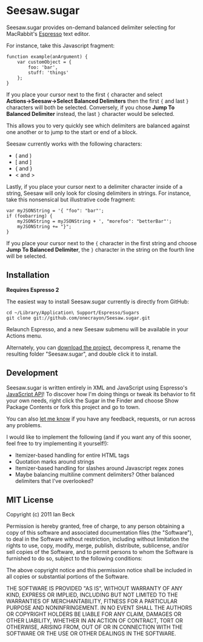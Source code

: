 # Seesaw.sugar

Seesaw.sugar provides on-demand balanced delimiter selecting for MacRabbit's [Espresso](http://macrabbit.com/espresso/) text editor.

For instance, take this Javascript fragment:

    function example(anArgument) {
        var customObject = {
            foo: 'bar',
            stuff: 'things'
        };
    }

If you place your cursor next to the first `{` character and select **Actions&rarr;Seesaw&rarr;Select Balanced Delimiters** then the first `{` and last `}` characters will both be selected. Conversely, if you chose **Jump To Balanced Delimiter** instead, the last `}` character would be selected.

This allows you to very quickly see which delimiters are balanced against one another or to jump to the start or end of a block.

Seesaw currently works with the following characters:

* ( and )
* [ and ]
* { and }
* < and >

Lastly, if you place your cursor next to a delimiter character inside of a string, Seesaw will only look for closing delimiters in strings. For instance, take this nonsensical but illustrative code fragment:

    var myJSONString = '{ "foo": "bar"';
    if (foobarring) {
        myJSONString = myJSONString + ', "morefoo": "betterBar"';
        myJSONString += "}";
    }

If you place your cursor next to the `{` character in the first string and choose **Jump To Balanced Delimiter**, the `}` character in the string on the fourth line will be selected.

## Installation

**Requires Espresso 2**

The easiest way to install Seesaw.sugar currently is directly from GitHub:

    cd ~/Library/Application\ Support/Espresso/Sugars
    git clone git://github.com/onecrayon/Seesaw.sugar.git

Relaunch Espresso, and a new Seesaw submenu will be available in your Actions menu.

Alternately, you can [download the project](https://github.com/onecrayon/Seesaw.sugar/zipball/master), decompress it, rename the resulting folder "Seesaw.sugar", and double click it to install.

## Development

Seesaw.sugar is written entirely in XML and JavaScript using Espresso's [JavaScript API](http://wiki.macrabbit.com/index/JavaScriptActions/)! To discover how I'm doing things or tweak its behavior to fit your own needs, right click the Sugar in the Finder and choose Show Package Contents or fork this project and go to town.

You can also [let me know](http://onecrayon.com/about/contact/) if you have any feedback, requests, or run across any problems.

I would like to implement the following (and if you want any of this sooner, feel free to try implementing it yourself!):

* Itemizer-based handling for entire HTML tags
* Quotation marks around strings
* Itemizer-based handling for slashes around Javascript regex zones
* Maybe balancing multiline comment delimiters? Other balanced delimiters that I've overlooked?

## MIT License

Copyright (c) 2011 Ian Beck

Permission is hereby granted, free of charge, to any person obtaining a copy of this software and associated documentation files (the "Software"), to deal in the Software without restriction, including without limitation the rights to use, copy, modify, merge, publish, distribute, sublicense, and/or sell copies of the Software, and to permit persons to whom the Software is furnished to do so, subject to the following conditions:

The above copyright notice and this permission notice shall be included in all copies or substantial portions of the Software.

THE SOFTWARE IS PROVIDED "AS IS", WITHOUT WARRANTY OF ANY KIND, EXPRESS OR IMPLIED, INCLUDING BUT NOT LIMITED TO THE WARRANTIES OF MERCHANTABILITY, FITNESS FOR A PARTICULAR PURPOSE AND NONINFRINGEMENT. IN NO EVENT SHALL THE AUTHORS OR COPYRIGHT HOLDERS BE LIABLE FOR ANY CLAIM, DAMAGES OR OTHER LIABILITY, WHETHER IN AN ACTION OF CONTRACT, TORT OR OTHERWISE, ARISING FROM, OUT OF OR IN CONNECTION WITH THE SOFTWARE OR THE USE OR OTHER DEALINGS IN THE SOFTWARE.
